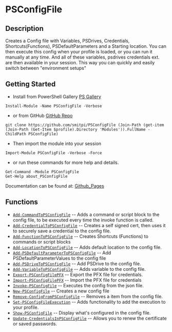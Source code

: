 # PSConfigFile
 
## Description
Creates a Config file with Variables, PSDrives, Credentials, Shortcuts(Functions), PSDefaultParameters and a Starting location. You can then execute this config when your profile is loaded, or you can run it manually at any time. And all of these variables, psdrives credentials ext. are then available in your session. This way you can quickly and easily switch between "environment setups"
 
## Getting Started
- Install from PowerShell Gallery [PS Gallery](https://www.powershellgallery.com/packages/PSConfigFile)
```
Install-Module -Name PSConfigFile -Verbose
```
- or from GitHub [GitHub Repo](https://github.com/smitpi/PSConfigFile)
```
git clone https://github.com/smitpi/PSConfigFile (Join-Path (get-item (Join-Path (Get-Item $profile).Directory 'Modules')).FullName -ChildPath PSConfigFile)
```
- Then import the module into your session
```
Import-Module PSConfigFile -Verbose -Force
```
- or run these commands for more help and details.
```
Get-Command -Module PSConfigFile
Get-Help about_PSConfigFile
```
Documentation can be found at: [Github_Pages](https://smitpi.github.io/PSConfigFile)
 
## Functions
- [`Add-CommandToPSConfigFile`](https://smitpi.github.io/PSConfigFile/Add-CommandToPSConfigFile) -- Adds a command or script block to the config file, to be executed every time the invoke function is called.
- [`Add-CredentialToPSConfigFile`](https://smitpi.github.io/PSConfigFile/Add-CredentialToPSConfigFile) -- Creates a self signed cert, then uses it to securely save a credential to the config file.
- [`Add-FunctionToPSConfigFile`](https://smitpi.github.io/PSConfigFile/Add-FunctionToPSConfigFile) -- Creates Shortcuts (Functions) to commands or script blocks
- [`Add-LocationToPSConfigFile`](https://smitpi.github.io/PSConfigFile/Add-LocationToPSConfigFile) -- Adds default location to the config file.
- [`Add-PSDefaultParameterToPSConfigFile`](https://smitpi.github.io/PSConfigFile/Add-PSDefaultParameterToPSConfigFile) -- Add PSDefaultParameterValues to the config file
- [`Add-PSDriveToPSConfigFile`](https://smitpi.github.io/PSConfigFile/Add-PSDriveToPSConfigFile) -- Add PSDrive to the config file.
- [`Add-VariableToPSConfigFile`](https://smitpi.github.io/PSConfigFile/Add-VariableToPSConfigFile) -- Adds variable to the config file.
- [`Export-PSConfigFilePFX`](https://smitpi.github.io/PSConfigFile/Export-PSConfigFilePFX) -- Export the PFX file for credentials.
- [`Import-PSConfigFilePFX`](https://smitpi.github.io/PSConfigFile/Import-PSConfigFilePFX) -- Import the PFX file for credentials
- [`Invoke-PSConfigFile`](https://smitpi.github.io/PSConfigFile/Invoke-PSConfigFile) -- Executes the config from the json file.
- [`New-PSConfigFile`](https://smitpi.github.io/PSConfigFile/New-PSConfigFile) -- Creates a new config file
- [`Remove-ConfigFromPSConfigFile`](https://smitpi.github.io/PSConfigFile/Remove-ConfigFromPSConfigFile) -- Removes a item from the config file.
- [`Set-PSConfigFileExecution`](https://smitpi.github.io/PSConfigFile/Set-PSConfigFileExecution) -- Adds functionality to add the execution to your profile.
- [`Show-PSConfigFile`](https://smitpi.github.io/PSConfigFile/Show-PSConfigFile) -- Display what's configured in the config file.
- [`Update-CredentialsInPSConfigFile`](https://smitpi.github.io/PSConfigFile/Update-CredentialsInPSConfigFile) -- Allows you to renew the certificate or saved passwords.
